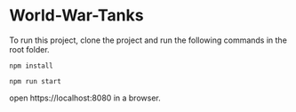 # World-War-Tanks
To run this project, clone the project and run the following commands in the root folder.

`npm install`

`npm run start`

open https://localhost:8080 in a browser.
